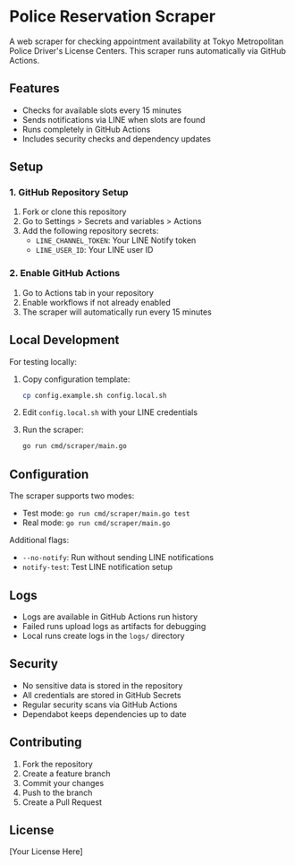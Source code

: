 # Police Reservation Scraper

A web scraper for checking appointment availability at Tokyo Metropolitan Police Driver's License Centers. This scraper runs automatically via GitHub Actions.

## Features

- Checks for available slots every 15 minutes
- Sends notifications via LINE when slots are found
- Runs completely in GitHub Actions
- Includes security checks and dependency updates

## Setup

### 1. GitHub Repository Setup

1. Fork or clone this repository
2. Go to Settings > Secrets and variables > Actions
3. Add the following repository secrets:
   - `LINE_CHANNEL_TOKEN`: Your LINE Notify token
   - `LINE_USER_ID`: Your LINE user ID

### 2. Enable GitHub Actions

1. Go to Actions tab in your repository
2. Enable workflows if not already enabled
3. The scraper will automatically run every 15 minutes

## Local Development

For testing locally:

1. Copy configuration template:

   ```bash
   cp config.example.sh config.local.sh
   ```

2. Edit `config.local.sh` with your LINE credentials

3. Run the scraper:
   ```bash
   go run cmd/scraper/main.go
   ```

## Configuration

The scraper supports two modes:

- Test mode: `go run cmd/scraper/main.go test`
- Real mode: `go run cmd/scraper/main.go`

Additional flags:

- `--no-notify`: Run without sending LINE notifications
- `notify-test`: Test LINE notification setup

## Logs

- Logs are available in GitHub Actions run history
- Failed runs upload logs as artifacts for debugging
- Local runs create logs in the `logs/` directory

## Security

- No sensitive data is stored in the repository
- All credentials are stored in GitHub Secrets
- Regular security scans via GitHub Actions
- Dependabot keeps dependencies up to date

## Contributing

1. Fork the repository
2. Create a feature branch
3. Commit your changes
4. Push to the branch
5. Create a Pull Request

## License

[Your License Here]
